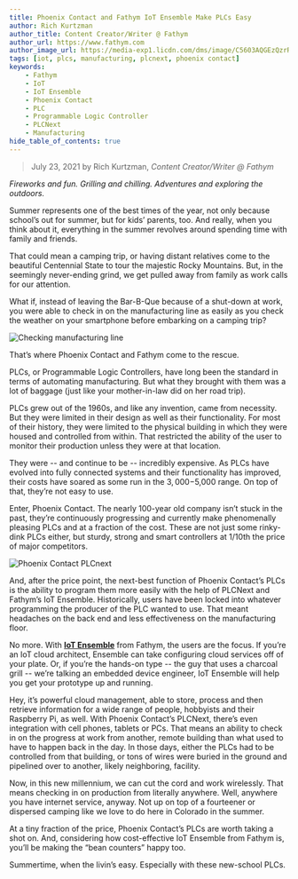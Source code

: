 ```yaml
---
title: Phoenix Contact and Fathym IoT Ensemble Make PLCs Easy
author: Rich Kurtzman
author_title: Content Creator/Writer @ Fathym
author_url: https://www.fathym.com
author_image_url: https://media-exp1.licdn.com/dms/image/C5603AQGEzQzrR9oF7g/profile-displayphoto-shrink_100_100/0/1516568821506?e=1631145600&v=beta&t=UbUTLFlBOv3frvSDHoy1ctdriXvsGDGLt9MHjq8VXCo
tags: [iot, plcs, manufacturing, plcnext, phoenix contact]
keywords:
    - Fathym
    - IoT
    - IoT Ensemble
    - Phoenix Contact
    - PLC
    - Programmable Logic Controller
    - PLCNext
    - Manufacturing
hide_table_of_contents: true
--- 
```


> July 23, 2021 by Rich Kurtzman, _Content Creator/Writer @ Fathym_

_Fireworks and fun. Grilling and chilling. Adventures and exploring the outdoors._

Summer represents one of the best times of the year, not only because school’s out for summer, but for kids’ parents, too. And really, when you think about it, everything in the summer revolves around spending time with family and friends. 

That could mean a camping trip, or having distant relatives come to the beautiful Centennial State to tour the majestic Rocky Mountains. But, in the seemingly never-ending grind, we get pulled away from family as work calls for our attention. 

What if, instead of leaving the Bar-B-Que because of a shut-down at work, you were able to check in on the manufacturing line as easily as you check the weather on your smartphone before embarking on a camping trip? 

![Checking manufacturing line](https://www.fathym.com/iot/img/screenshots/woman_checking_phone_bbq.jpg)

That’s where Phoenix Contact and Fathym come to the rescue. 

PLCs, or Programmable Logic Controllers, have long been the standard in terms of automating manufacturing. But what they brought with them was a lot of baggage (just like your mother-in-law did on her road trip). 

PLCs grew out of the 1960s, and like any invention, came from necessity. But they were limited in their design as well as their functionality. For most of their history, they were limited to the physical building in which they were housed and controlled from within. That restricted the ability of the user to monitor their production unless they were at that location.

They were -- and continue to be -- incredibly expensive. As PLCs have evolved into fully connected systems and their functionality has improved, their costs have soared as some run in the $3,000-$5,000 range. On top of that, they’re not easy to use. 

Enter, Phoenix Contact. The nearly 100-year old company isn’t stuck in the past, they’re continuously progressing and currently make phenomenally pleasing PLCs and at a fraction of the cost. These are not just some rinky-dink PLCs either, but sturdy, strong and smart controllers at 1/10th the price of major competitors. 

![Phoenix Contact PLCnext](https://www.fathym.com/iot/img/screenshots/PLCnext_controllers.png)

And, after the price point, the next-best function of Phoenix Contact’s PLCs is the ability to program them more easily with the help of PLCNext and Fathym’s IoT Ensemble. Historically, users have been locked into whatever programming the producer of the PLC wanted to use. That meant headaches on the back end and less effectiveness on the manufacturing floor. 

No more. With **[IoT Ensemble](https://www.fathym.com/iot)** from Fathym, the users are the focus. If you’re an IoT cloud architect, Ensemble can take configuring cloud services off of your plate. Or, if you’re the hands-on type -- the guy that uses a charcoal grill -- we’re talking an embedded device engineer, IoT Ensemble will help you get your prototype up and running. 

Hey, it’s powerful cloud management, able to store, process and then retrieve information for a wide range of people, hobbyists and their Raspberry Pi, as well. 
With Phoenix Contact’s PLCNext, there’s even integration with cell phones, tablets or PCs. That means an ability to check in on the progress at work from another, remote building than what used to have to happen back in the day. In those days, either the PLCs had to be controlled from that building, or tons of wires were buried in the ground and pipelined over to another, likely neighboring, facility. 

Now, in this new millennium, we can cut the cord and work wirelessly. That means checking in on production from literally anywhere. Well, anywhere you have internet service, anyway. Not up on top of a fourteener or dispersed camping like we love to do here in Colorado in the summer. 

At a tiny fraction of the price, Phoenix Contact’s PLCs are worth taking a shot on. And, considering how cost-effective IoT Ensemble from Fathym is, you’ll be making the “bean counters” happy too.

Summertime, when the livin’s easy. Especially with these new-school PLCs. 
